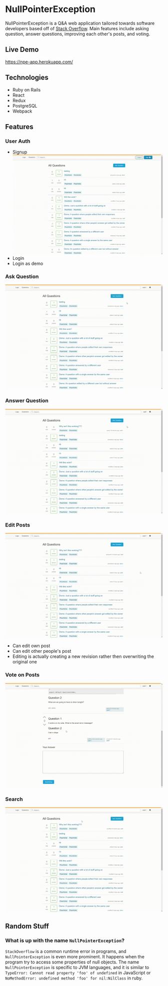 # NullPointerException
NullPointerException is a Q&A web application tailored towards software developers based off of [Stack Overflow](http://stackoverflow.com/).
Main features include asking question, answer questions, improving each other's posts, and voting.

## Live Demo
https://npe-app.herokuapp.com/

## Technologies
- Ruby on Rails
- React
- Redux
- PostgreSQL
- Webpack

## Features
### User Auth
- Signup
![SignUp](github/signup.gif)
- Login
- Login as demo

### Ask Question
![Ask](github/ask.gif)

### Answer Question
![Answer](github/answer.gif)

### Edit Posts
![Edit](github/edit.gif)
- Can edit own post
- Can edit other people's post
- Editing is actually creating a new revision rather then overwriting the original one


### Vote on Posts
![Vote](github/vote.gif)

### Search
![Search](github/search.gif)

## Random Stuff

### What is up with the name `NullPointerException`?
`StackOverflow` is a common runtime error in programs, and `NullPointerException` is even more prominent.
It happens when the program try to access some properties of null objects.
The name `NullPointerException` is specific to JVM languages, and it is similar to
`TypeError: Cannot read property 'foo' of undefined` in JavaScript or
`NoMethodError: undefined method 'foo' for nil:NilClass` in ruby. 

